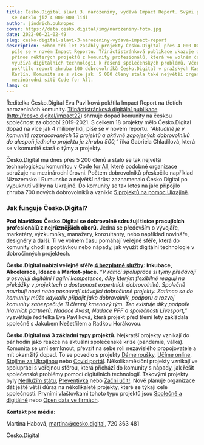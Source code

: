```yaml
---
title: Česko.Digital slaví 3. narozeniny, vydává Impact Report. Svými projekty
  se dotklo již 4 000 000 lidí
author: jindrich.oukropec
cover: https://data.cesko.digital/img/narozeniny-foto.jpg
date: 2022-06-21-02-49
slug: cesko-digital-slavi-3-narozeniny-vydava-impact-report
description: Během tří let zasáhly projekty Česko.Digital přes 4 000 000 lidí,
  píše se v novém Impact Reportu. Třináctistránková publikace ukazuje dopad a
  přínos některých projektů z komunity profesionálů, která ve volném čase
  využívá digitálních technologií k řešení společenských problémů. Včera
  pokřtilo report zhruba 100 dobrovolníků Česko.Digital v pražských Kasárnách
  Karlín. Komunita se s více jak  5 000 členy stala také největší organizaci v
  mezinárodní síti Code for All.
lang: cs
---
```

Ředitelka Česko.Digital Eva Pavlíková pokřtila Impact Report na třetích narozeninách komunity. [Třináctistránková digitální publikace](https://drive.google.com/file/d/11aJZX2lKEpvOUlBu84OjQylIxluWbxb_/view?usp=sharing) (<http://cesko.digital/impact22>) shrnuje dopad komunity na českou společnost za období 2019-2021. S celkem 18 projekty mělo Česko.Digital dopad na více jak 4 miliony lidí, píše se v novém reportu. *“Aktuálně je v komunitě rozpracovaných 13 projektů a aktivně zapojených dobrovolníků do alespoň jednoho projektu je zhruba 500,“* říká Gabriela Chladilová, která se v komunitě stará o týmy a projekty. 

Česko.Digital má dnes přes 5 200 členů a stalo se tak největší technologickou komunitou v [Code for All](https://codeforall.org/), které podobné organizace sdružuje na mezinárodní úrovni. Počtem dobrovolníků přeskočilo například Nizozemsko i Rumunsko a největší nárůst zaznamenalo Česko.Digital po vypuknutí války na Ukrajině. Do komunity se tak letos na jaře připojilo zhruba 700 nových dobrovolníků a vzniklo [5 projektů na pomoc Ukrajině](https://blog.cesko.digital/2022/03/jake-projekty-pro-pomoc-ukrajine-vznikaji-v-cesko-digital).

### Jak funguje Česko.Digital?

**Pod hlavičkou Česko.Digital se dobrovolně sdružují tisíce pracujících profesionálů z nejrůznějších oborů.** Jedná se především o vývojáře, marketéry, výzkumníky, manažery, konzultanty, nebo například novináře, designéry a další. Ti ve volném času pomáhají veřejné sféře, která do komunity chodí s poptávkou nebo nápady, jak využít digitální technologie v dobročinných projektech. 

**Česko.Digital nabízí veřejné sféře [4 bezplatné služby](https://blog.cesko.digital/2022/05/jak-spolupracovat-s-cesko-digital): Inkubace, Akcelerace, Ideace a Market-place.** *“V rámci spolupráce si týmy předávají a osvojují digitální i agilní kompetence, díky kterým flexibilně reagují na překážky v projektech a dostupnost expertních dobrovolníků. Společně navrhují nové nebo posouvají stávající dobročinné projekty. Zatímco se do komunity může kdykoliv připojit jako dobrovolník, podporu a rozvoj komunity zabezpečuje 11 členný kmenový tým. Ten existuje díky podpoře hlavních partnerů: Nadace Avast, Nadace PPF a společnosti Livesport,”* vysvětluje ředitelka Eva Pavlíková, která projekt před třemi lety zakládala společně s Jakubem Nešetřilem a Radkou Horákovou.

**Česko.Digital má 3 základní typy projektů.** Nejkratší projekty vznikají do pár hodin jako reakce na aktuální společenské krize (pandemie, válka). Komunita se umí semknout, převzít na sebe roli nezávislého propojovatele a mít okamžitý dopad. To se povedlo s projekty [Dáme roušky](https://cesko.digital/projects/dame-rousky), [Učíme online](https://cesko.digital/projects/ucime-online), [Stojíme za Ukrajinou](https://cesko.digital/projects/stojime-za-ukrajinou) nebo [Covid portál](https://cesko.digital/projects/covid-portal). Několikaměsíční projekty vznikají ve spolupráci s veřejnou sférou, která přichází do komunity s nápady, jak řešit společenské problémy pomocí digitálních technologií. Takovými projekty byly [Nedlužím státu](https://cesko.digital/projects/nedluzim-statu), [Preventivka](https://cesko.digital/projects/preventivka) nebo [Začni učit!](https://cesko.digital/projects/zacni-ucit). Nově plánuje organizace dát ještě větší důraz na několikaleté projekty, které se týkají celé společnosti. Prvními vlaštovkami tohoto typu projektů jsou [Společně a digitálně](https://cesko.digital/projects/spolecne-a-digitalne) nebo [Open data ve firmách](https://cesko.digital/projects/open-data-ve-firmach).

**Kontakt pro média:**

Martina Habová, martina@cesko.digital, 720 363 481

Česko.Digital